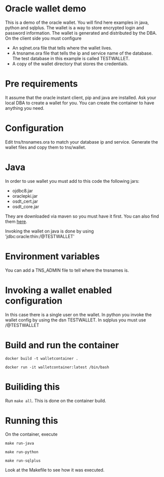 # Oracle wallet demo

This is a demo of the oracle wallet. You will find here examples in java, python and sqlplus.
The wallet is a way to store encrypted login and password information. The wallet is generated and distributed by the DBA.
On the client side you must configure
* An sqlnet.ora file that tells where the wallet lives.
* A tnsname.ora file that tells the ip and service name of the database. The test database in this example is called TESTWALLET.
* A copy of the wallet directory that stores the credentials.

# Pre requirements
It assume that the oracle instant client, pip and java are installed. Ask your local DBA to create a wallet for you.
You can create the container to have anything you need.

# Configuration
Edit tns/tnsnames.ora to match your database ip and service. Generate the wallet files and copy them to tns/wallet.

# Java 
In order to use wallet you must add to this code the following jars:
* ojdbc8.jar
* oraclepki.jar
* osdt_cert.jar
* osdt_core.jar

They are downloaded via maven so you must have it first.
You can also find them [here](https://www.oracle.com/database/technologies/appdev/jdbc-ucp-19-9-c-downloads.html).

Invoking the wallet on java is done by using 'jdbc:oracle:thin:/@TESTWALLET'

# Environment variables
You can add a TNS_ADMIN file to tell where the tnsnames is.

# Invoking a wallet enabled configuration
In this case there is a single user on the wallet. In python you invoke the wallet config by using the dsn TESTWALLET. In sqlplus you must use /@TESTWALLET

# Build and run the container
`docker build -t walletcontainer .`

`docker run -it walletcontainer:latest /bin/bash`

# Builiding this
Run `make all`. This is done on the container build.

# Running this
On the container, execute

`make run-java`

`make run-python`

`make run-sqlplus`

Look at the Makefile to see how it was executed.
